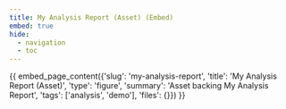 ```yaml
---
title: My Analysis Report (Asset) (Embed)
embed: true
hide:
  - navigation
  - toc
---
```


<div data-embed="true">
{{ embed_page_content({'slug': 'my-analysis-report', 'title': 'My Analysis Report (Asset)', 'type': 'figure', 'summary': 'Asset backing My Analysis Report', 'tags': ['analysis', 'demo'], 'files': {}}) }}
</div>
